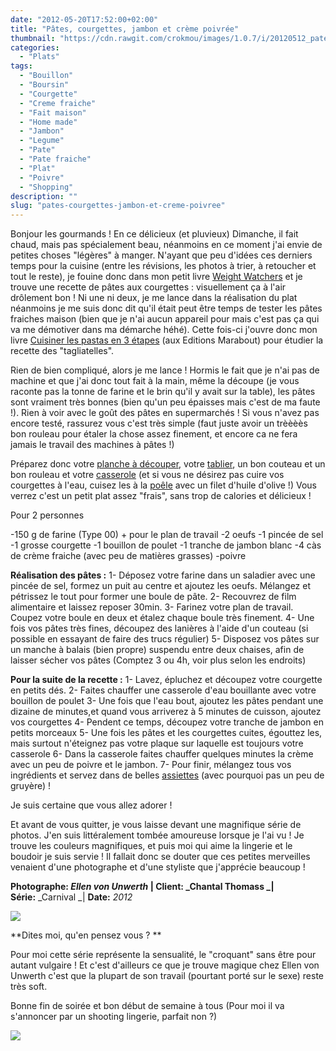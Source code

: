 ```yaml
---
date: "2012-05-20T17:52:00+02:00"
title: "Pâtes, courgettes, jambon et crème poivrée"
thumbnail: "https://cdn.rawgit.com/crokmou/images/1.0.7/i/20120512_pates_fraiches_courgettes_jambon_sauce_boursin_poivre_35.jpg"
categories:
  - "Plats"
tags:
  - "Bouillon"
  - "Boursin"
  - "Courgette"
  - "Creme fraiche"
  - "Fait maison"
  - "Home made"
  - "Jambon"
  - "Legume"
  - "Pate"
  - "Pate fraiche"
  - "Plat"
  - "Poivre"
  - "Shopping"
description: ""
slug: "pates-courgettes-jambon-et-creme-poivree"
---
```


Bonjour les gourmands ! En ce délicieux (et pluvieux) Dimanche, il fait chaud, mais pas spécialement beau, néanmoins en ce moment j'ai envie de petites choses "légères" à manger. N'ayant que peu d'idées ces derniers temps pour la cuisine (entre les révisions, les photos à trier, à retoucher et tout le reste), je fouine donc dans mon petit livre [Weight Watchers](http://www.marabout.com/livre-mon-cours-de-cuisine-weight-watchers-collectif-366060.html) et je trouve une recette de pâtes aux courgettes : visuellement ça à l'air drôlement bon ! Ni une ni deux, je me lance dans la réalisation du plat néanmoins je me suis donc dit qu'il était peut être temps de tester les pâtes fraiches maison (bien que je n'ai aucun appareil pour mais c'est pas ça qui va me démotiver dans ma démarche héhé). Cette fois-ci j'ouvre donc mon livre [Cuisiner les pastas en 3 étapes](http://www.marabout.com/livre-cuisiner-les-pasta-en-3-atapes-collectif-380971.html) (aux Editions Marabout) pour étudier la recette des "tagliatelles". 

Rien de bien compliqué, alors je me lance ! Hormis le fait que je n'ai pas de machine et que j'ai donc tout fait à la main, même la découpe (je vous raconte pas la tonne de farine et le brin qu'il y avait sur la table), les pâtes sont vraiment très bonnes (bien qu'un peu épaisses mais c'est de ma faute !). Rien à voir avec le goût des pâtes en supermarchés ! Si vous n'avez pas encore testé, rassurez vous c'est très simple (faut juste avoir un trèèèès bon rouleau pour étaler la chose assez finement, et encore ca ne fera jamais le travail des machines à pâtes !)

Préparez donc votre [planche à découper](http://www.blogger.com/%22http://www.rueducommerce.fr/m/pl/malid:4820408%20%22), votre [tablier](http://www.rueducommerce.fr/m/pl/malid:261), un bon couteau et un bon rouleau et votre [casserole](http://www.rueducommerce.fr/m/pl/malid:115) (et si vous ne désirez pas cuire vos courgettes à l'eau, cuisez les à la [poêle](http://www.rueducommerce.fr/m/pl/malid:4769951) avec un filet d'huile d'olive !) Vous verrez c'est un petit plat assez "frais", sans trop de calories et délicieux !

Pour 2 personnes

-150 g de farine (Type 00) + pour le plan de travail -2 oeufs -1 pincée de sel -1 grosse courgette -1 bouillon de poulet -1 tranche de jambon blanc -4 càs de crème fraiche (avec peu de matières grasses) -poivre

**Réalisation des pâtes :** 1- Déposez votre farine dans un saladier avec une pincée de sel, formez un puit au centre et ajoutez les oeufs. Mélangez et pétrissez le tout pour former une boule de pâte. 2- Recouvrez de film alimentaire et laissez reposer 30min. 3- Farinez votre plan de travail. Coupez votre boule en deux et étalez chaque boule très finement. 4- Une fois vos pâtes très fines, découpez des lanières à l'aide d'un couteau (si possible en essayant de faire des trucs régulier) 5- Disposez vos pâtes sur un manche à balais (bien propre) suspendu entre deux chaises, afin de laisser sécher vos pâtes (Comptez 3 ou 4h, voir plus selon les endroits)

**Pour la suite de la recette :** 1- Lavez, épluchez et découpez votre courgette en petits dés. 2- Faites chauffer une casserole d'eau bouillante avec votre bouillon de poulet 3- Une fois que l'eau bout, ajoutez les pâtes pendant une dizaine de minutes,et quand vous arriverez à 5 minutes de cuisson, ajoutez vos courgettes 4- Pendent ce temps, découpez votre tranche de jambon en petits morceaux 5- Une fois les pâtes et les courgettes cuites, égouttez les, mais surtout n'éteignez pas votre plaque sur laquelle est toujours votre casserole 6- Dans la casserole faites chauffer quelques minutes la crème avec un peu de poivre et le jambon. 7- Pour finir, mélangez tous vos ingrédients et servez dans de belles [assiettes](http://www.rueducommerce.fr/m/pl/malid:4769879) (avec pourquoi pas un peu de gruyère) !

Je suis certaine que vous allez adorer !

Et avant de vous quitter, je vous laisse devant une magnifique série de photos. J'en suis littéralement tombée amoureuse lorsque je l'ai vu ! Je trouve les couleurs magnifiques, et puis moi qui aime la lingerie et le boudoir je suis servie ! Il fallait donc se douter que ces petites merveilles venaient d'une photographe et d'une styliste que j'apprécie beaucoup !

**Photographe: **_Ellen von Unwerth_** | ****Client:** _Chantal Thomass _| **Série****:** _Carnival _| **Date:** _2012_

[![](http://2.bp.blogspot.com/-Xr9COOdNU3I/T7kfd2pVzSI/AAAAAAAACbI/FR61-dxMYu8/s1600/Chantal-Thomass-20120511.jpg)](http://2.bp.blogspot.com/-Xr9COOdNU3I/T7kfd2pVzSI/AAAAAAAACbI/FR61-dxMYu8/s1600/Chantal-Thomass-20120511.jpg)

**Dites moi, qu'en pensez vous ? **

Pour moi cette série représente la sensualité, le "croquant" sans être pour autant vulgaire ! Et c'est d'ailleurs ce que je trouve magique chez Ellen von Unwerth c'est que la plupart de son travail (pourtant porté sur le sexe) reste très soft.

Bonne fin de soirée et bon début de semaine à tous (Pour moi il va s'annoncer par un shooting lingerie, parfait non ?)

[![](http://4.bp.blogspot.com/-2bLosyMFac4/TxhFg0sR2dI/AAAAAAAABec/Mzg1OnlXUmM/s1600/Signature+copie.jpg)](http://4.bp.blogspot.com/-2bLosyMFac4/TxhFg0sR2dI/AAAAAAAABec/Mzg1OnlXUmM/s1600/Signature+copie.jpg)
